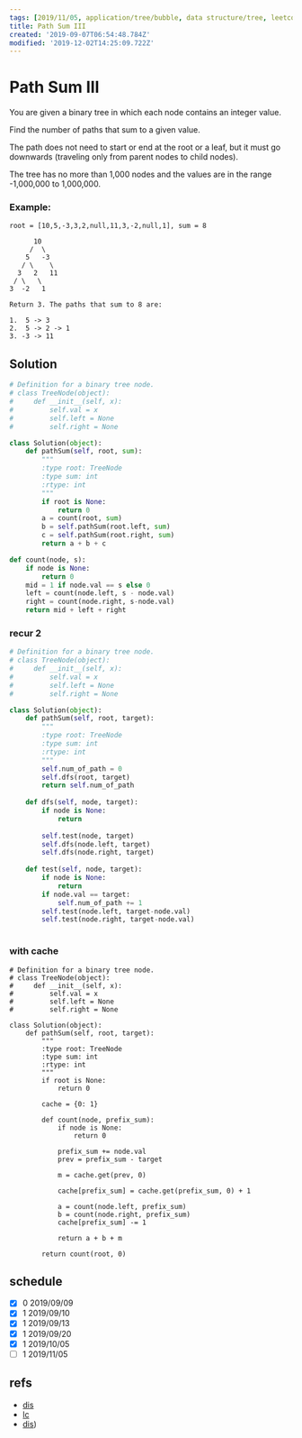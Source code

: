 ```yaml
---
tags: [2019/11/05, application/tree/bubble, data structure/tree, leetcode/437, method/recursion, TODO]
title: Path Sum III
created: '2019-09-07T06:54:48.784Z'
modified: '2019-12-02T14:25:09.722Z'
---
```


# Path Sum III

You are given a binary tree in which each node contains an integer value.

Find the number of paths that sum to a given value.

The path does not need to start or end at the root or a leaf, but it must go downwards (traveling only from parent nodes to child nodes).

The tree has no more than 1,000 nodes and the values are in the range -1,000,000 to 1,000,000.

### Example:

```
root = [10,5,-3,3,2,null,11,3,-2,null,1], sum = 8

      10
     /  \
    5   -3
   / \    \
  3   2   11
 / \   \
3  -2   1

Return 3. The paths that sum to 8 are:

1.  5 -> 3
2.  5 -> 2 -> 1
3. -3 -> 11
```

## Solution

```python
# Definition for a binary tree node.
# class TreeNode(object):
#     def __init__(self, x):
#         self.val = x
#         self.left = None
#         self.right = None

class Solution(object):
    def pathSum(self, root, sum):
        """
        :type root: TreeNode
        :type sum: int
        :rtype: int
        """
        if root is None:
            return 0
        a = count(root, sum)
        b = self.pathSum(root.left, sum)
        c = self.pathSum(root.right, sum)
        return a + b + c

def count(node, s):
    if node is None:
        return 0
    mid = 1 if node.val == s else 0
    left = count(node.left, s - node.val)
    right = count(node.right, s-node.val)
    return mid + left + right
```

### recur 2

```python
# Definition for a binary tree node.
# class TreeNode(object):
#     def __init__(self, x):
#         self.val = x
#         self.left = None
#         self.right = None

class Solution(object):
    def pathSum(self, root, target):
        """
        :type root: TreeNode
        :type sum: int
        :rtype: int
        """
        self.num_of_path = 0
        self.dfs(root, target)
        return self.num_of_path
    
    def dfs(self, node, target):
        if node is None:
            return
        
        self.test(node, target)
        self.dfs(node.left, target)
        self.dfs(node.right, target)
    
    def test(self, node, target):
        if node is None:
            return
        if node.val == target:
            self.num_of_path += 1
        self.test(node.left, target-node.val)
        self.test(node.right, target-node.val)
        
```

### with cache

```
# Definition for a binary tree node.
# class TreeNode(object):
#     def __init__(self, x):
#         self.val = x
#         self.left = None
#         self.right = None

class Solution(object):
    def pathSum(self, root, target):
        """
        :type root: TreeNode
        :type sum: int
        :rtype: int
        """
        if root is None:
            return 0
        
        cache = {0: 1}
        
        def count(node, prefix_sum):
            if node is None:
                return 0
            
            prefix_sum += node.val
            prev = prefix_sum - target
            
            m = cache.get(prev, 0)
            
            cache[prefix_sum] = cache.get(prefix_sum, 0) + 1
            
            a = count(node.left, prefix_sum)
            b = count(node.right, prefix_sum)
            cache[prefix_sum] -= 1
            
            return a + b + m
        
        return count(root, 0)
```

## schedule

* [x] 0 2019/09/09
* [x] 1 2019/09/10
* [x] 1 2019/09/13
* [x] 1 2019/09/20
* [x] 1 2019/10/05
* [ ] 1 2019/11/05

## refs

* [dis](https://leetcode.com/problems/path-sum-iii/discuss/91878/17-ms-O(n)-java-Prefix-sum-method)
* [lc](https://leetcode.com/problems/path-sum-iii/)
* [dis](https://leetcode.com/problems/path-sum-iii/discuss/141424/Python-step-by-step-walk-through.-Easy-to-understand.-Two-solutions-comparison.-%3A-))
